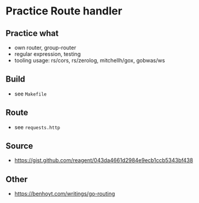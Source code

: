 # Practice Route handler

## Practice what
* own router, group-router
* regular expression, testing
* tooling usage: rs/cors, rs/zerolog, mitchellh/gox, gobwas/ws

## Build
* see `Makefile`

## Route
* see `requests.http`

## Source
* https://gist.github.com/reagent/043da4661d2984e9ecb1ccb5343bf438

## Other
* https://benhoyt.com/writings/go-routing
